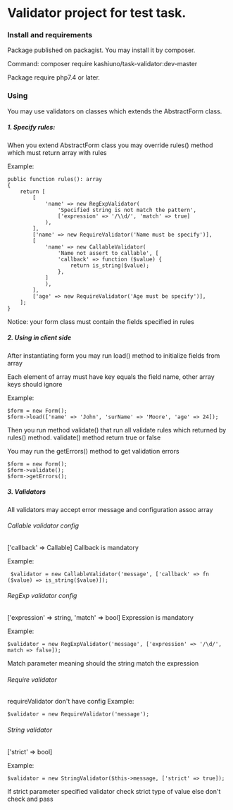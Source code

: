 # Validator project for test task.

### Install and requirements

Package published on packagist. You may install it by composer.

Command: composer require kashiuno/task-validator:dev-master

Package require php7.4 or later.

### Using

You may use validators on classes which extends the AbstractForm class.

##### 1. Specify rules:

When you extend AbstractForm class you may override rules() method which must return array with rules

Example:

    public function rules(): array
    {
        return [
            [
                'name' => new RegExpValidator(
                    'Specified string is not match the pattern',
                    ['expression' => '/\\d/', 'match' => true]
                ),
            ],
            ['name' => new RequireValidator('Name must be specify')],
            [
                'name' => new CallableValidator(
                    'Name not assert to callable', [
                    'callback' => function ($value) {
                        return is_string($value);
                    },
                ]
                ),
            ],
            ['age' => new RequireValidator('Age must be specify')],
        ];
    }

Notice: your form class must contain the fields specified in rules

##### 2. Using in client side

After instantiating form you may run load() method to initialize fields from array

Each element of array must have key equals the field name, other array keys should ignore

Example:

    $form = new Form();
    $form->load(['name' => 'John', 'surName' => 'Moore', 'age' => 24]);

Then you run method validate() that run all validate rules which returned by rules() method. validate() method return true or false

You may run the getErrors() method to get validation errors

    $form = new Form();
    $form->validate();
    $form->getErrors();
    
##### 3. Validators

All validators may accept error message and configuration assoc array

###### Callable validator config
['callback' => Callable]
Callback is mandatory

Example:

     $validator = new CallableValidator('message', ['callback' => fn ($value) => is_string($value)]);
     
###### RegExp validator config
['expression' => string, 'match' => bool]
Expression is mandatory

Example:

    $validator = new RegExpValidator('message', ['expression' => '/\d/', match => false]);
    
Match parameter meaning should the string match the expression

###### Require validator
requireValidator don't have config
Example:

    $validator = new RequireValidator('message');
    
###### String validator
['strict' => bool]

Example:

    $validator = new StringValidator($this->message, ['strict' => true]);
    
If strict parameter specified validator check strict type of value else don't check and pass